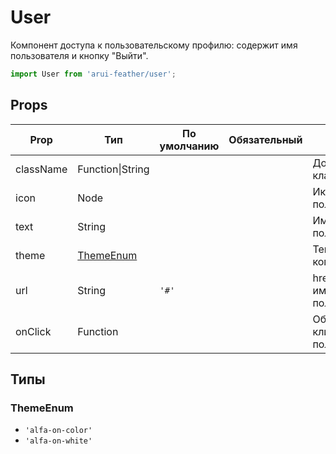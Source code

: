# User

Компонент доступа к пользовательскому профилю: cодержит имя пользователя и кнопку "Выйти".

```javascript
import User from 'arui-feather/user';
```




## Props


| Prop  | Тип  | По умолчанию | Обязательный | Описание |
| ----- | ---- | ------------ | ------------ |----------|
| className | Function\|String |  |  | Дополнительный класс |
| icon | Node |  |  | Иконка пользователя |
| text | String |  |  | Имя пользователя |
| theme | [ThemeEnum](#ThemeEnum) |  |  | Тема компонента |
| url | String | `'#'`  |  | href ссылки с именем пользователя |
| onClick | Function |  |  | Обработчик клика по пользователю |







## Типы






### <a id="ThemeEnum"></a>ThemeEnum

 * `'alfa-on-color'`
 * `'alfa-on-white'`



